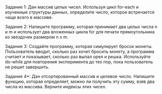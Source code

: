 Задание 1: Дан массив целых чисел. Используя цикл for-each и изученные структуры данных, определите число, которое встречается чаще всего в массиве.

Задание 2: Напишите программу, которая принимает два целых числа n и m и использует два вложенных цикла for для печати прямоугольника из звездочек размером n x m.

Задание 3: Создайте программу, которая симулирует бросок монеты. Пользователь вводит, сколько раз хочет бросить монету, а программа считает и показывает, сколько раз выпал орел и решка. Используйте do-while для повторения эксперимента до тех пор, пока пользователь не решит завершить.

Задание 4*: Дан отсортированный массив и целевое число. Напишите функцию, которая определяет, можно ли получить эту сумму, взяв два числа из массива. Верните индексы этих чисел.




 






